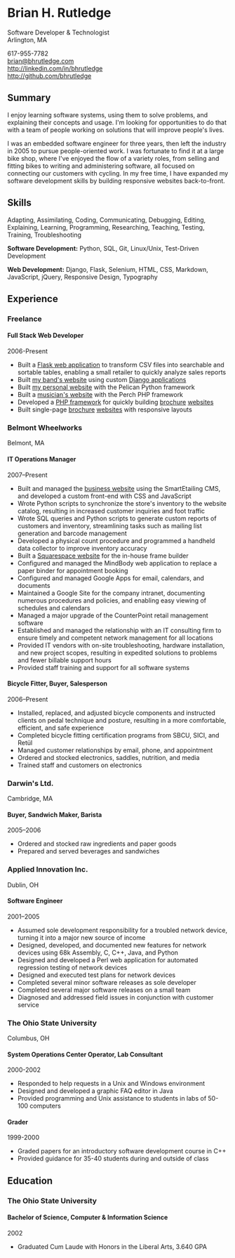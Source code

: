 # Brian H. Rutledge
Software Developer & Technologist  
Arlington, MA

617-955-7782  
<brian@bhrutledge.com>  
<http://linkedin.com/in/bhrutledge>  
<http://github.com/bhrutledge>


## Summary

I enjoy learning software systems, using them to solve problems, and explaining
their concepts and usage. I'm looking for opportunities to do that with a team
of people working on solutions that will improve people's lives.

I was an embedded software engineer for three years, then left the industry in
2005 to pursue people-oriented work. I was fortunate to find it at a large bike
shop, where I've enjoyed the flow of a variety roles, from selling and fitting
bikes to writing and administering software, all focused on connecting our
customers with cycling.  In my free time, I have expanded my software
development skills by building responsive websites back-to-front.


## Skills

Adapting, Assimilating, Coding, Communicating, Debugging, Editing, Explaining,
Learning, Programming, Researching, Teaching, Testing, Training,
Troubleshooting

**Software Development:** Python, SQL, Git, Linux/Unix, Test-Driven Development

**Web Development:** Django, Flask, Selenium, HTML, CSS, Markdown, JavaScript,
jQuery, Responsive Design, Typography


## Experience

### Freelance

#### Full Stack Web Developer
2006-Present

- Built a [Flask web application][fl] to transform CSV files into searchable
  and sortable tables, enabling a small retailer to quickly analyze sales
  reports
- Built [my band's website][hth] using custom [Django applications][dj]
- Built [my personal website][bhr] with the Pelican Python framework
- Built a [musician's website][es] with the Perch PHP framework
- Developed a [PHP framework][php] for quickly building [brochure][cu]
  [websites][ssr]
- Built single-page [brochure][wg] [websites][ess] with responsive layouts


### Belmont Wheelworks
Belmont, MA

#### IT Operations Manager
2007–Present

- Built and managed the [business website][ww] using the SmartEtailing CMS, and
  developed a custom front-end with CSS and JavaScript
- Wrote Python scripts to synchronize the store's inventory to the website
  catalog, resulting in increased customer inquiries and foot traffic
- Wrote SQL queries and Python scripts to generate custom reports of customers
  and inventory, streamlining tasks such as mailing list generation and barcode
  management
- Developed a physical count procedure and programmed a handheld data collector
  to improve inventory accuracy
- Built a [Squarespace website][pm] for the in-house frame builder
- Configured and managed the MindBody web application to replace a paper binder
  for appointment booking
- Configured and managed Google Apps for email, calendars, and documents
- Maintained a Google Site for the company intranet, documenting numerous
  procedures and policies, and enabling easy viewing of schedules and calendars
- Managed a major upgrade of the CounterPoint retail management software
- Established and managed the relationship with an IT consulting firm
  to ensure timely and competent network management for all locations
- Provided IT vendors with on-site troubleshooting, hardware installation,
  and new project scopes, resulting in expedited solutions to problems and
  fewer billable support hours
- Provided staff training and support for all software systems

#### Bicycle Fitter, Buyer, Salesperson
2006–Present

- Installed, replaced, and adjusted bicycle components and instructed clients
  on pedal technique and posture, resulting in a more comfortable, efficient,
  and safe experience
- Completed bicycle fitting certification programs from SBCU, SICI, and Retül
- Managed customer relationships by email, phone, and appointment
- Ordered and stocked electronics, saddles, nutrition, and media
- Trained staff and customers on electronics


### Darwin's Ltd.
Cambridge, MA

#### Buyer, Sandwich Maker, Barista
2005–2006

- Ordered and stocked raw ingredients and paper goods
- Prepared and served beverages and sandwiches


### Applied Innovation Inc.
Dublin, OH

#### Software Engineer
2001–2005

- Assumed sole development responsibility for a troubled network device,
  turning it into a major new source of income
- Designed, developed, and documented new features for network devices using
  68k Assembly, C, C++, Java, and Python
- Designed and developed a Perl web application for automated regression
  testing of network devices
- Designed and executed test plans for network devices
- Completed several minor software releases as sole developer
- Completed several major software releases on a small team
- Diagnosed and addressed field issues in conjunction with customer service


### The Ohio State University
Columbus, OH

#### System Operations Center Operator, Lab Consultant
2000-2002

- Responded to help requests in a Unix and Windows environment
- Designed and developed a graphic FAQ editor in Java
- Provided programming and Unix assistance to students in labs of 50-100
  computers

#### Grader
1999-2000

- Graded papers for an introductory software development course in C++
- Provided guidance for 35-40 students during and outside of class


## Education

### The Ohio State University

#### Bachelor of Science, Computer & Information Science
2002

- Graduated Cum Laude with Honors in the Liberal Arts, 3.640 GPA



[fl]: http://github.com/bhrutledge/dsvbrowser
[hth]: http://github.com/bhrutledge/hallelujahthehills.com
[dj]: http://github.com/bhrutledge/debugged-django
[bhr]: http://github.com/bhrutledge/bhrutledge.com
[es]: http://ericstepanian.com
[php]: http://github.com/bhrutledge/debugged-php
[cu]: http://cyclingumbria.com
[ssr]: http://soulshoprecording.com
[wg]: http://westgtrivianight.com
[ess]: http://elizabethschmerlingscholarship.org
[ww]: http://wheelworks.com
[pm]: http://peter-mooney.com
